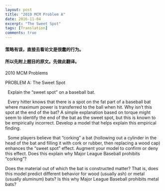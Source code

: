 ```yaml
---
layout: post
title: "2010 MCM Problem A"
date: 2016-11-04
excerpt: "The Sweet Spot"
tags: [Translation]
comments: true
---
```


#### 策略有误，直接去看论文是很蠢的行为。

#### 所以先附上题目的原文。先做此翻译。

2010 MCM Problems


PROBLEM A: The Sweet Spot

  
Explain the “sweet spot” on a baseball bat. 

 
Every hitter knows that there is a spot on the fat part of a baseball bat where maximum power is transferred to the ball when hit. Why isn’t this spot at the end of the bat? A simple explanation based on torque might seem to identify the end of the bat as the sweet spot, but this is known to be empirically incorrect. Develop a model that helps explain this empirical finding.

 
Some players believe that “corking” a bat (hollowing out a cylinder in the head of the bat and filling it with cork or rubber, then replacing a wood cap) enhances the “sweet spot” effect. Augment your model to confirm or deny this effect. Does this explain why Major League Baseball prohibits “corking”?
 

Does the material out of which the bat is constructed matter? That is, does this model predict different behavior for wood (usually ash) or metal (usually aluminum) bats? Is this why Major League Baseball prohibits metal bats?